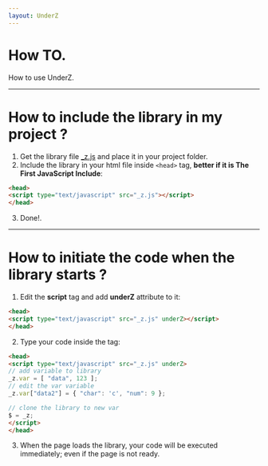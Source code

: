 ```yaml
---
layout: UnderZ
---
```

# How TO.
How to use UnderZ.


***


# How to include the library in my project ?
1. Get the library file [_z.js](https://github.com/hlaCk/UnderZ/blob/master/_z.js) and place it in your project folder.
2. Include the library in your html file inside `<head>` tag, **better if it is The First JavaScript Include**: 


```html
<head>
<script type="text/javascript" src="_z.js"></script>
</head>
```

3. Done!.


***


# How to initiate the code when the library starts ?
1. Edit the **script** tag and add **underZ** attribute to it:

```html
<head>
<script type="text/javascript" src="_z.js" underZ></script>
</head>
```

2. Type your code inside the tag:

```html
<head>
<script type="text/javascript" src="_z.js" underZ>
// add variable to library
_z.var = [ "data", 123 ];
// edit the var variable
_z.var["data2"] = { "char": 'c', "num": 9 };

// clone the library to new var
$ = _z;
</script>
</head>
```

3. When the page loads the library, your code will be executed immediately; even if the page is not ready.


